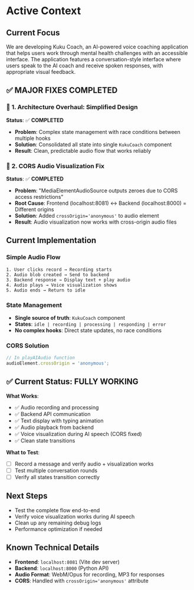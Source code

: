 # Active Context

## Current Focus
We are developing Kuku Coach, an AI-powered voice coaching application that helps users work through mental health challenges with an accessible interface. The application features a conversation-style interface where users speak to the AI coach and receive spoken responses, with appropriate visual feedback.

## ✅ MAJOR FIXES COMPLETED

### 🎯 **1. Architecture Overhaul: Simplified Design** 
**Status**: ✅ **COMPLETED**
- **Problem**: Complex state management with race conditions between multiple hooks
- **Solution**: Consolidated all state into single `KukuCoach` component
- **Result**: Clean, predictable audio flow that works reliably

### 🎯 **2. CORS Audio Visualization Fix** 
**Status**: ✅ **COMPLETED**
- **Problem**: "MediaElementAudioSource outputs zeroes due to CORS access restrictions"
- **Root Cause**: Frontend (localhost:8081) ↔ Backend (localhost:8000) = Different origins
- **Solution**: Added `crossOrigin='anonymous'` to audio element
- **Result**: Audio visualization now works with cross-origin audio files

## Current Implementation

### **Simple Audio Flow** 
```
1. User clicks record → Recording starts
2. Audio blob created → Send to backend  
3. Backend response → Display text + play audio
4. Audio plays → Voice visualization shows
5. Audio ends → Return to idle
```

### **State Management**
- **Single source of truth**: `KukuCoach` component
- **States**: `idle | recording | processing | responding | error`
- **No complex hooks**: Direct state updates, no race conditions

### **CORS Solution**
```typescript
// In playAIAudio function
audioElement.crossOrigin = 'anonymous';
```

## ✅ **Current Status: FULLY WORKING**

**What Works**:
- ✅ Audio recording and processing
- ✅ Backend API communication  
- ✅ Text display with typing animation
- ✅ Audio playback from backend
- ✅ Voice visualization during AI speech (CORS fixed)
- ✅ Clean state transitions

**What to Test**:
- [ ] Record a message and verify audio + visualization works
- [ ] Test multiple conversation rounds
- [ ] Verify all states transition correctly

## Next Steps
- Test the complete flow end-to-end
- Verify voice visualization works during AI speech
- Clean up any remaining debug logs
- Performance optimization if needed

## Known Technical Details
- **Frontend**: `localhost:8081` (Vite dev server)
- **Backend**: `localhost:8000` (Python API)
- **Audio Format**: WebM/Opus for recording, MP3 for responses
- **CORS**: Handled with `crossOrigin='anonymous'` attribute